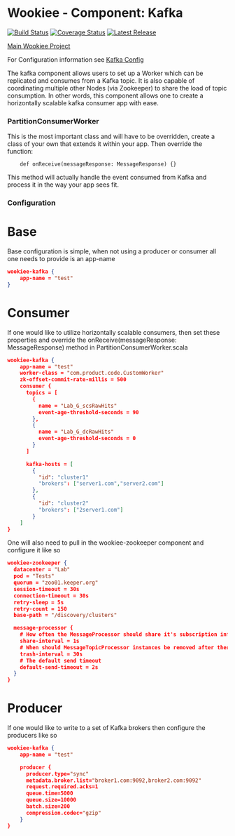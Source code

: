 # Wookiee - Component: Kafka

[![Build Status](https://travis-ci.org/Webtrends/wookiee-kafka.svg?branch=master)](https://travis-ci.org/Webtrends/wookiee-kafka) [![Coverage Status](https://coveralls.io/repos/Webtrends/wookiee-kafka/badge.svg?branch=master&service=github)](https://coveralls.io/github/Webtrends/wookiee-kafka?branch=master) [![Latest Release](https://img.shields.io/github/release/webtrends/wookiee-kafka.svg)](https://github.com/Webtrends/wookiee-kafka/releases)

[Main Wookiee Project](https://github.com/Webtrends/wookiee)

For Configuration information see [Kafka Config](docs/config.md)

The kafka component allows users to set up a Worker which can be replicated and consumes from a Kafka topic. It is also capable of coordinating multiple other Nodes (via Zookeeper) to share the load of topic consumption. In other words, this component allows one to create a horizontally scalable kafka consumer app with ease.

### PartitionConsumerWorker

This is the most important class and will have to be overridden, create a class of your own that extends it within your app. Then override the function:
```
    def onReceive(messageResponse: MessageResponse) {}
```
This method will actually handle the event consumed from Kafka and process it in the way your app sees fit.

### Configuration

# Base
Base configuration is simple, when not using a producer or consumer all one needs to provide is an app-name
```json
wookiee-kafka {
    app-name = "test"
}
```

# Consumer
If one would like to utilize horizontally scalable consumers, then set these properties and
override the onReceive(messageResponse: MessageResponse) method in PartitionConsumerWorker.scala
```json
wookiee-kafka {
    app-name = "test"
    worker-class = "com.product.code.CustomWorker"
    zk-offset-commit-rate-millis = 500
    consumer {
      topics = [
        {
          name = "Lab_G_scsRawHits"
          event-age-threshold-seconds = 90
        },
        {
          name = "Lab_G_dcRawHits"
          event-age-threshold-seconds = 0
        }
      ]

      kafka-hosts = [
        {
          "id": "cluster1"
          "brokers": ["server1.com","server2.com"]
        },
        {
          "id": "cluster2"
          "brokers": ["2server1.com"]
        }
    ]
}
```

One will also need to pull in the wookiee-zookeeper component and configure it like so
```json
wookiee-zookeeper {
  datacenter = "Lab"
  pod = "Tests"
  quorum = "zoo01.keeper.org"
  session-timeout = 30s
  connection-timeout = 30s
  retry-sleep = 5s
  retry-count = 150
  base-path = "/discovery/clusters"

  message-processor {
    # How often the MessageProcessor should share it's subscription information
    share-interval = 1s
    # When should MessageTopicProcessor instances be removed after there are no longer any subscribers for that topic
    trash-interval = 30s
    # The default send timeout
    default-send-timeout = 2s
  }
}
```

# Producer
If one would like to write to a set of Kafka brokers then configure the producers like so
```json
wookiee-kafka {
    app-name = "test"

    producer {
      producer.type="sync"
      metadata.broker.list="broker1.com:9092,broker2.com:9092"
      request.required.acks=1
      queue.time=5000
      queue.size=10000
      batch.size=200
      compression.codec="gzip"
    }
}
```
